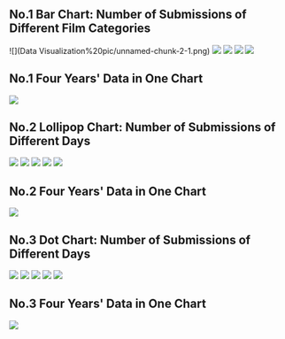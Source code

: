 No.1 Bar Chart: Number of Submissions of Different Film Categories
------------------------------------------------------------------

![](Data Visualization%20pic/unnamed-chunk-2-1.png)
![](AFF%20pic/unnamed-chunk-2-2.png)
![](AFF%20pic/unnamed-chunk-2-3.png)
![](AFF%20pic/unnamed-chunk-2-4.png)
![](AFF%20pic/unnamed-chunk-2-5.png)

No.1 Four Years' Data in One Chart
-----------------------------------

![](AFF%20pic/unnamed-chunk-3-1.png)

No.2 Lollipop Chart: Number of Submissions of Different Days
------------------------------------------------------------

![](AFF%20pic/unnamed-chunk-4-1.png)
![](AFF%20pic/unnamed-chunk-4-2.png)
![](AFF%20pic/unnamed-chunk-4-3.png)
![](AFF%20pic/unnamed-chunk-4-4.png)
![](AFF%20pic/unnamed-chunk-4-5.png)

No.2 Four Years' Data in One Chart
-----------------------------------

![](AFF%20pic/unnamed-chunk-5-1.png)

No.3 Dot Chart: Number of Submissions of Different Days
-------------------------------------------------------

![](AFF%20pic/unnamed-chunk-6-1.png)
![](AFF%20pic/unnamed-chunk-6-2.png)
![](AFF%20pic/unnamed-chunk-6-3.png)
![](AFF%20pic/unnamed-chunk-6-4.png)
![](AFF%20pic/unnamed-chunk-6-5.png)

No.3 Four Years' Data in One Chart
-----------------------------------

![](AFF%20pic/unnamed-chunk-7-1.png)

